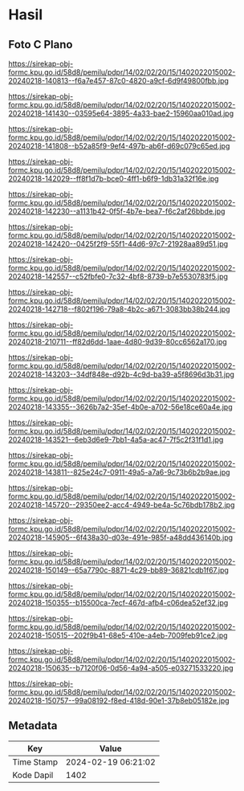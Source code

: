 # Hasil

## Foto C Plano

https://sirekap-obj-formc.kpu.go.id/58d8/pemilu/pdpr/14/02/02/20/15/1402022015002-20240218-140813--f6a7e457-87c0-4820-a9cf-6d9f49800fbb.jpg

https://sirekap-obj-formc.kpu.go.id/58d8/pemilu/pdpr/14/02/02/20/15/1402022015002-20240218-141430--03595e64-3895-4a33-bae2-15960aa010ad.jpg

https://sirekap-obj-formc.kpu.go.id/58d8/pemilu/pdpr/14/02/02/20/15/1402022015002-20240218-141808--b52a85f9-9ef4-497b-ab6f-d69c079c65ed.jpg

https://sirekap-obj-formc.kpu.go.id/58d8/pemilu/pdpr/14/02/02/20/15/1402022015002-20240218-142029--ff8f1d7b-bce0-4ff1-b6f9-1db31a32f16e.jpg

https://sirekap-obj-formc.kpu.go.id/58d8/pemilu/pdpr/14/02/02/20/15/1402022015002-20240218-142230--a1131b42-0f5f-4b7e-bea7-f6c2af26bbde.jpg

https://sirekap-obj-formc.kpu.go.id/58d8/pemilu/pdpr/14/02/02/20/15/1402022015002-20240218-142420--0425f2f9-55f1-44d6-97c7-21928aa89d51.jpg

https://sirekap-obj-formc.kpu.go.id/58d8/pemilu/pdpr/14/02/02/20/15/1402022015002-20240218-142557--c52fbfe0-7c32-4bf8-8739-b7e5530783f5.jpg

https://sirekap-obj-formc.kpu.go.id/58d8/pemilu/pdpr/14/02/02/20/15/1402022015002-20240218-142718--f802f196-79a8-4b2c-a671-3083bb38b244.jpg

https://sirekap-obj-formc.kpu.go.id/58d8/pemilu/pdpr/14/02/02/20/15/1402022015002-20240218-210711--ff82d6dd-1aae-4d80-9d39-80cc6562a170.jpg

https://sirekap-obj-formc.kpu.go.id/58d8/pemilu/pdpr/14/02/02/20/15/1402022015002-20240218-143203--34df848e-d92b-4c9d-ba39-a5f8696d3b31.jpg

https://sirekap-obj-formc.kpu.go.id/58d8/pemilu/pdpr/14/02/02/20/15/1402022015002-20240218-143355--3626b7a2-35ef-4b0e-a702-56e18ce60a4e.jpg

https://sirekap-obj-formc.kpu.go.id/58d8/pemilu/pdpr/14/02/02/20/15/1402022015002-20240218-143521--6eb3d6e9-7bb1-4a5a-ac47-7f5c2f31f1d1.jpg

https://sirekap-obj-formc.kpu.go.id/58d8/pemilu/pdpr/14/02/02/20/15/1402022015002-20240218-143811--825e24c7-0911-49a5-a7a6-9c73b6b2b9ae.jpg

https://sirekap-obj-formc.kpu.go.id/58d8/pemilu/pdpr/14/02/02/20/15/1402022015002-20240218-145720--29350ee2-acc4-4949-be4a-5c76bdb178b2.jpg

https://sirekap-obj-formc.kpu.go.id/58d8/pemilu/pdpr/14/02/02/20/15/1402022015002-20240218-145905--6f438a30-d03e-491e-985f-a48dd436140b.jpg

https://sirekap-obj-formc.kpu.go.id/58d8/pemilu/pdpr/14/02/02/20/15/1402022015002-20240218-150149--65a7790c-8871-4c29-bb89-36821cdb1f67.jpg

https://sirekap-obj-formc.kpu.go.id/58d8/pemilu/pdpr/14/02/02/20/15/1402022015002-20240218-150355--b15500ca-7ecf-467d-afb4-c06dea52ef32.jpg

https://sirekap-obj-formc.kpu.go.id/58d8/pemilu/pdpr/14/02/02/20/15/1402022015002-20240218-150515--202f9b41-68e5-410e-a4eb-7009feb91ce2.jpg

https://sirekap-obj-formc.kpu.go.id/58d8/pemilu/pdpr/14/02/02/20/15/1402022015002-20240218-150635--b7120f06-0d56-4a94-a505-e03271533220.jpg

https://sirekap-obj-formc.kpu.go.id/58d8/pemilu/pdpr/14/02/02/20/15/1402022015002-20240218-150757--99a08192-f8ed-418d-90e1-37b8eb05182e.jpg


## Metadata

| Key        | Value               |
| ---------- | ------------------- |
| Time Stamp | 2024-02-19 06:21:02 |
| Kode Dapil | 1402                |



